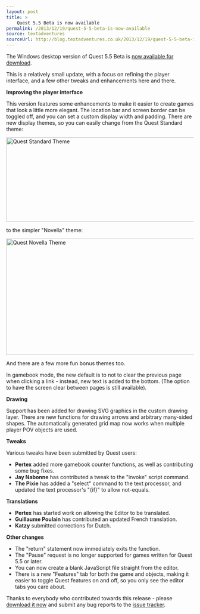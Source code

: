 ```yaml
---
layout: post
title: >
    Quest 5.5 Beta is now available
permalink: /2013/12/19/quest-5-5-beta-is-now-available
source: textadventures
sourceUrl: http://blog.textadventures.co.uk/2013/12/19/quest-5-5-beta-is-now-available/
---
```

The Windows desktop version of Quest 5.5 Beta is <a href="http://textadventures.co.uk/quest/desktop">now available for download</a>.

This is a relatively small update, with a focus on refining the player interface, and a few other tweaks and enhancements here and there.

<strong>Improving the player interface</strong>

This version features some enhancements to make it easier to create games that look a little more elegant. The location bar and screen border can be toggled off, and you can set a custom display width and padding. There are new display themes, so you can easily change from the Quest Standard theme:

<a href="http://textadventuresblog.files.wordpress.com/2013/12/standard.png"><img class="aligncenter size-large wp-image-2560" alt="Quest Standard Theme" src="http://textadventuresblog.files.wordpress.com/2013/12/standard.png?w=625" width="625" height="226" /></a>

to the simpler "Novella" theme:

<a href="http://textadventuresblog.files.wordpress.com/2013/12/novella.png"><img class="aligncenter size-large wp-image-2561" alt="Quest Novella Theme" src="http://textadventuresblog.files.wordpress.com/2013/12/novella.png?w=625" width="625" height="312" /></a>

And there are a few more fun bonus themes too.

In gamebook mode, the new default is to not to clear the previous page when clicking a link - instead, new text is added to the bottom. (The option to have the screen clear between pages is still available).

<strong>Drawing</strong>

Support has been added for drawing SVG graphics in the custom drawing layer. There are new functions for drawing arrows and arbitrary many-sided shapes. The automatically generated grid map now works when multiple player POV objects are used.

<strong>Tweaks</strong>

Various tweaks have been submitted by Quest users:
<ul>
	<li><strong>Pertex</strong> added more gamebook counter functions, as well as contributing some bug fixes.</li>
	<li><strong>Jay Nabonne</strong> has contributed a tweak to the "invoke" script command.</li>
	<li><strong>The Pixie</strong> has added a "select" command to the text processor, and updated the text processor's "{if}" to allow not-equals.</li>
</ul>
<strong>Translations</strong>
<ul>
	<li><strong>Pertex</strong> has started work on allowing the Editor to be translated.</li>
	<li><strong>Guillaume Poulain</strong> has contributed an updated French translation.</li>
	<li><strong>Katzy</strong> submitted corrections for Dutch.</li>
</ul>
<strong>Other changes</strong>
<ul>
	<li>The "return" statement now immediately exits the function.</li>
	<li>The "Pause" request is no longer supported for games written for Quest 5.5 or later.</li>
	<li>You can now create a blank JavaScript file straight from the editor.</li>
	<li>There is a new "Features" tab for both the game and objects, making it easier to toggle Quest features on and off, so you only see the editor tabs you care about.</li>
</ul>
Thanks to everybody who contributed towards this release - please <a href="http://textadventures.co.uk/quest/desktop">download it now</a> and submit any bug reports to the <a href="https://quest.codeplex.com/workitem/list/advanced">issue tracker</a>.